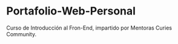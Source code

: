 # Portafolio-Web-Personal

Curso de Introducción al Fron-End, impartido por Mentoras Curies Community.
